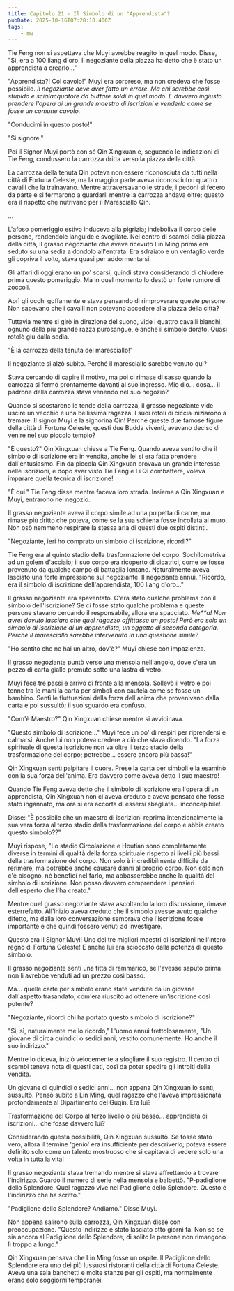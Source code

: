 ```yaml
---
title: Capitolo 21 - Il Simbolo di un "Apprendista"?
pubDate: 2025-10-16T07:28:18.400Z
tags:
    - mw
---
```



Tie Feng non si aspettava che Muyi avrebbe reagito in quel modo. Disse, "Sì, era a 100 liang d'oro. Il negoziante della piazza ha detto che è stato un apprendista a crearlo..."


"Apprendista?! Col cavolo!" Muyi era sorpreso, ma non credeva che fosse possibile. <em>Il negoziante deve aver fatto un errore. Ma chi sarebbe così stupido e scialacquatore da buttare soldi in quel modo. È davvero ingiusto prendere l'opera di un grande maestro di iscrizioni e venderlo come se fosse un comune cavolo.</em>


"Conducimi in questo posto!"


"Sì signore."


Poi il Signor Muyi portò con sé Qin Xingxuan e, seguendo le indicazioni di Tie Feng, condussero la carrozza dritta verso la piazza della città.


La carrozza della tenuta Qin poteva non essere riconosciuta da tutti nella città di Fortuna Celeste, ma la maggior parte aveva riconosciuto i quattro cavalli che la trainavano. Mentre attraversavano le strade, i pedoni si fecero da parte e si fermarono a guardarli mentre la carrozza andava oltre; questo era il rispetto che nutrivano per il Maresciallo Qin.


...


L'afoso pomeriggio estivo induceva alla pigrizia; indeboliva il corpo delle persone, rendendole languide e svogliate. Nel centro di scambi della piazza della città, il grasso negoziante che aveva ricevuto Lin Ming prima era seduto su una sedia a dondolo all'entrata. Era sdraiato e un ventaglio verde gli copriva il volto, stava quasi per addormentarsi.


Gli affari di oggi erano un po' scarsi, quindi stava considerando di chiudere prima questo pomeriggio. Ma in quel momento lo destò un forte rumore di zoccoli.


Aprì gli occhi goffamente e stava pensando di rimproverare queste persone. Non sapevano che i cavalli non potevano accedere alla piazza della città?


Tuttavia mentre si girò in direzione del suono, vide i quattro cavalli bianchi, ognuno della più grande razza purosangue, e anche il simbolo dorato. Quasi rotolò giù dalla sedia.


"È la carrozza della tenuta del maresciallo!"


Il negoziante si alzò subito. Perché il maresciallo sarebbe venuto qui?


Stava cercando di capire il motivo, ma poi ci rimase di sasso quando la carrozza si fermò prontamente davanti al suo ingresso. Mio dio... cosa... il padrone della carrozza stava venendo nel suo negozio?


Quando si scostarono le tende della carrozza, il grasso negoziante vide uscire un vecchio e una bellissima ragazza. I suoi rotoli di ciccia iniziarono a tremare. Il signor Muyi e la signorina Qin! Perché queste due famose figure della città di Fortuna Celeste, questi due Budda viventi, avevano deciso di venire nel suo piccolo tempio?


"È questo?" Qin Xingxuan chiese a Tie Feng. Quando aveva sentito che il simbolo di iscrizione era in vendita, anche lei si era fatta prendere dall'entusiasmo. Fin da piccola Qin Xingxuan provava un grande interesse nelle iscrizioni, e dopo aver visto Tie Feng e Li Qi combattere, voleva imparare quella tecnica di iscrizione!


"È qui." Tie Feng disse mentre faceva loro strada. Insieme a Qin Xingxuan e Muyi, entrarono nel negozio.


Il grasso negoziante aveva il corpo simile ad una polpetta di carne, ma rimase più dritto che poteva, come se la sua schiena fosse incollata al muro. Non osò nemmeno respirare la stessa aria di questi due ospiti distinti.


"Negoziante, ieri ho comprato un simbolo di iscrizione, ricordi?"


Tie Feng era al quinto stadio della trasformazione del corpo. Sochilometriva ad un golem d'acciaio; il suo corpo era ricoperto di cicatrici, come se fosse provenuto da qualche campo di battaglia lontano. Naturalmente aveva lasciato una forte impressione sul negoziante. Il negoziante annuì. "Ricordo, era il simbolo di iscrizione dell'apprendista, 100 liang d'oro..."


Il grasso negoziante era spaventato. C'era stato qualche problema con il simbolo dell'iscrizione? Se ci fosse stato qualche problema e queste persone stavano cercando il responsabile, allora era spacciato. <em>Me**a! Non avrei dovuto lasciare che quel ragazzo affittasse un posto! Però era solo un simbolo di iscrizione di un apprendista, un oggetto di seconda categoria. Perché il maresciallo sarebbe intervenuto in una questione simile?</em>


"Ho sentito che ne hai un altro, dov'è?" Muyi chiese con impazienza.


Il grasso negoziante puntò verso una mensola nell'angolo, dove c'era un pezzo di carta giallo premuto sotto una lastra di vetro.


Muyi fece tre passi e arrivò di fronte alla mensola. Sollevò il vetro e poi tenne tra le mani la carta per simboli con cautela come se fosse un bambino. Sentì le fluttuazioni della forza dell'anima che provenivano dalla carta e poi sussultò; il suo sguardo era confuso.


"Com'è Maestro?" Qin Xingxuan chiese mentre si avvicinava.


"Questo simbolo di iscrizione..." Muyi fece un po' di respiri per riprendersi e calmarsi. Anche lui non poteva credere a ciò che stava dicendo. "La forza spirituale di questa iscrizione non va oltre il terzo stadio della trasformazione del corpo; potrebbe... essere ancora più bassa!"


Qin Xingxuan sentì palpitare il cuore. Prese la carta per simboli e la esaminò con la sua forza dell'anima. Era davvero come aveva detto il suo maestro!


Quando Tie Feng aveva detto che il simbolo di iscrizione era l'opera di un apprendista, Qin Xingxuan non ci aveva creduto e aveva pensato che fosse stato ingannato, ma ora si era accorta di essersi sbagliata... inconcepibile!


Disse: "È possibile che un maestro di iscrizioni reprima intenzionalmente la sua vera forza al terzo stadio della trasformazione del corpo e abbia creato questo simbolo??"


Muyi rispose, "Lo stadio Circolazione e Houtian sono completamente diverse in termini di qualità della forza spirituale rispetto ai livelli più bassi della trasformazione del corpo.
Non solo è incredibilmente difficile da rerimere, ma potrebbe anche causare danni al proprio corpo.
Non solo non c'è bisogno, né benefici nel farlo, ma abbasserebbe anche la qualità del simbolo di iscrizione. Non posso davvero comprendere i pensieri dell'esperto che l'ha creato."


Mentre quel grasso negoziante stava ascoltando la loro discussione, rimase esterrefatto. All'inizio aveva creduto che il simbolo avesse avuto qualche difetto, ma dalla loro conversazione sembrava che l'iscrizione fosse importante e che quindi fossero venuti ad investigare.


Questo era il Signor Muyi! Uno dei tre migliori maestri di iscrizioni nell'intero regno di Fortuna Celeste! E anche lui era scioccato dalla potenza di questo simbolo.


Il grasso negoziante sentì una fitta di rammarico, se l'avesse saputo prima non li avrebbe venduti ad un prezzo così basso.


Ma... quelle carte per simbolo erano state vendute da un giovane dall'aspetto trasandato, com'era riuscito ad ottenere un'iscrizione così potente?


"Negoziante, ricordi chi ha portato questo simbolo di iscrizione?"


"Sì, sì, naturalmente me lo ricordo," L'uomo annuì frettolosamente, "Un giovane di circa quindici o sedici anni, vestito comunemente. Ho anche il suo indirizzo."


Mentre lo diceva, iniziò velocemente a sfogliare il suo registro. Il centro di scambi teneva nota di questi dati, così da poter spedire gli introiti della vendita.


Un giovane di quindici o sedici anni... non appena Qin Xingxuan lo sentì, sussultò. Pensò subito a Lin Ming, quel ragazzo che l'aveva impressionata profondamente al Dipartimento del Guqin. Era lui?


Trasformazione del Corpo al terzo livello o più basso... apprendista di iscrizioni... che fosse davvero lui?


Considerando questa possibilità, Qin Xingxuan sussultò. Se fosse stato vero, allora il termine 'genio' era insufficiente per descriverlo; poteva essere definito solo come un talento mostruoso che si capitava di vedere solo una volta in tutta la vita!


Il grasso negoziante stava tremando mentre si stava affrettando a trovare l'indirizzo. Guardò il numero di serie nella mensola e balbettò. "P-padiglione dello Splendore. Quel ragazzo vive nel Padiglione dello Splendore. Questo è l'indirizzo che ha scritto."


"Padiglione dello Splendore? Andiamo." Disse Muyi.


Non appena salirono sulla carrozza, Qin Xingxuan disse con preoccupazione. "Questo indirizzo è stato lasciato otto giorni fa. Non so se sia ancora al Padiglione dello Splendore, di solito le persone non rimangono lì troppo a lungo."


Qin Xingxuan pensava che Lin Ming fosse un ospite. Il Padiglione dello Splendore era uno dei più lussuosi ristoranti della città di Fortuna Celeste. Aveva una sala banchetti e molte stanze per gli ospiti, ma normalmente erano solo soggiorni temporanei.
                                


                                



